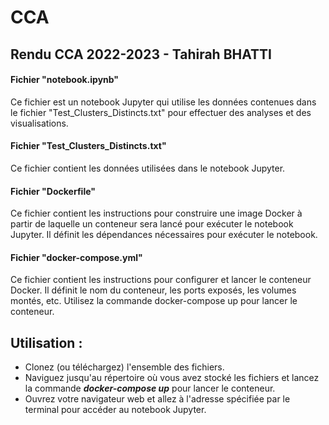# CCA
## Rendu CCA 2022-2023 - Tahirah BHATTI

#### Fichier "notebook.ipynb"
Ce fichier est un notebook Jupyter qui utilise les données contenues dans le fichier "Test_Clusters_Distincts.txt" pour effectuer des analyses et des visualisations.

#### Fichier "Test_Clusters_Distincts.txt"
Ce fichier contient les données utilisées dans le notebook Jupyter. 

#### Fichier "Dockerfile"
Ce fichier contient les instructions pour construire une image Docker à partir de laquelle un conteneur sera lancé pour exécuter le notebook Jupyter. Il définit les dépendances nécessaires pour exécuter le notebook.

#### Fichier "docker-compose.yml"
Ce fichier contient les instructions pour configurer et lancer le conteneur Docker. Il définit le nom du conteneur, les ports exposés, les volumes montés, etc. 
Utilisez la commande docker-compose up pour lancer le conteneur.

## Utilisation :
- Clonez (ou téléchargez) l'ensemble des fichiers.
- Naviguez jusqu'au répertoire où vous avez stocké les fichiers et lancez la commande ***docker-compose up*** pour lancer le conteneur.
- Ouvrez votre navigateur web et allez à l'adresse spécifiée par le terminal pour accéder au notebook Jupyter.


